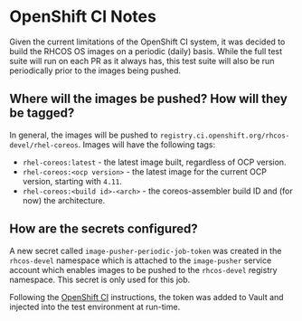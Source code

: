 # OpenShift CI Notes

Given the current limitations of the OpenShift CI system, it was decided to
build the RHCOS OS images on a periodic (daily) basis. While the full test
suite will run on each PR as it always has, this test suite will also be run
periodically prior to the images being pushed.

## Where will the images be pushed? How will they be tagged?

In general, the images will be pushed to
`registry.ci.openshift.org/rhcos-devel/rhel-coreos`. Images will have the
following tags:

- `rhel-coreos:latest` - the latest image built, regardless of OCP version.
- `rhel-coreos:<ocp version>` - the latest image for the current OCP version, starting with `4.11`.
- `rhel-coreos:<build id>-<arch>` - the coreos-assembler build ID and (for now) the architecture.

## How are the secrets configured?

A new secret called `image-pusher-periodic-job-token` was created in the
`rhcos-devel` namespace which is attached to the `image-pusher` service account
which enables images to be pushed to the `rhcos-devel` registry namespace. This
secret is only used for this job.

Following the [OpenShift
CI](https://docs.ci.openshift.org/docs/how-tos/adding-a-new-secret-to-ci/)
instructions, the token was added to Vault and injected into the test
environment at run-time.
